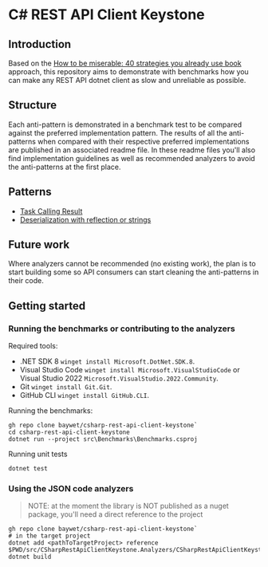 # C# REST API Client Keystone

## Introduction

Based on the [How to be miserable: 40 strategies you already use book](https://www.randypaterson.com/books/how-to-be-miserable.html) approach, this repository aims to demonstrate with benchmarks how you can make any REST API dotnet client as slow and unreliable as possible.

## Structure

Each anti-pattern is demonstrated in a benchmark test to be compared against the preferred implementation pattern. The results of all the anti-patterns when compared with their respective preferred implementations are published in an associated readme file. In these readme files you'll also find implementation guidelines as well as recommended analyzers to avoid the anti-patterns at the first place.

## Patterns

- [Task Calling Result](./src/Benchmarks/CallingResult/)
- [Deserialization with reflection or strings](./src/Benchmarks/Deserialization/)

## Future work

Where analyzers cannot be recommended (no existing work), the plan is to start building some so API consumers can start cleaning the anti-patterns in their code.

## Getting started

### Running the benchmarks or contributing to the analyzers

Required tools:

- .NET SDK 8 `winget install Microsoft.DotNet.SDK.8`.
- Visual Studio Code `winget install Microsoft.VisualStudioCode` or Visual Studio 2022 `Microsoft.VisualStudio.2022.Community`.
- Git `winget install Git.Git`.
- GitHub CLI `winget install GitHub.CLI`.

Running the benchmarks:

```shell
gh repo clone baywet/csharp-rest-api-client-keystone`
cd csharp-rest-api-client-keystone
dotnet run --project src\Benchmarks\Benchmarks.csproj
```

Running unit tests

```shell
dotnet test
```

### Using the JSON code analyzers

> NOTE: at the moment the library is NOT published as a nuget package, you'll need a direct reference to the project

```shell
gh repo clone baywet/csharp-rest-api-client-keystone`
# in the target project
dotnet add <pathToTargetProject> reference $PWD/src/CSharpRestApiClientKeystone.Analyzers/CSharpRestApiClientKeystone.Analyzers.csproj
dotnet build
```
